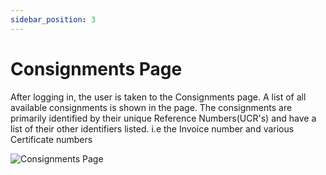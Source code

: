 ```yaml
---
sidebar_position: 3
---
```


# Consignments Page

After logging in, the user is taken to the Consignments page. A list of all available consignments is shown in the page. The consignments are primarily identified by their unique Reference Numbers(UCR's) and have a list of their other identifiers listed. i.e the Invoice number and various Certificate numbers

![Consignments Page](/img/consignmentspage.png)
